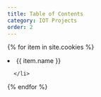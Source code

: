 ```yaml
---
title: Table of Contents
category: IOT Projects
order: 2
---
```


{% for item in site.cookies %}
      <li>
        <a>{{ item.name }} </a>
        
      </li>
{% endfor %}
